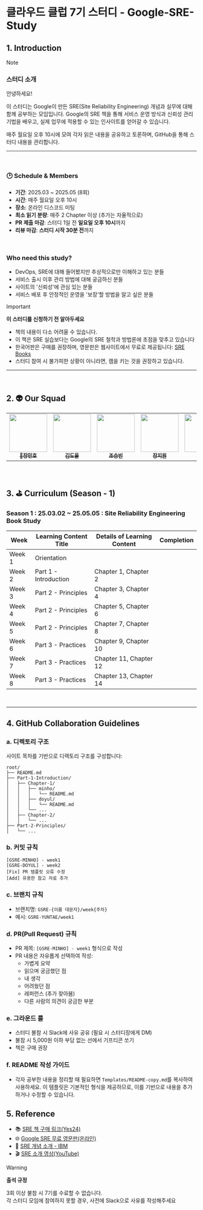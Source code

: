 # 클라우드 클럽 7기 스터디 - Google-SRE-Study

## 1. Introduction
> [!NOTE]
>
> ### 스터디 소개
>
> 안녕하세요!
> 
> 이 스터디는 Google이 만든 SRE(Site Reliability Engineering) 개념과 실무에 대해 함께 공부하는 모임입니다. Google의 SRE 책을 통해 서비스 운영 방식과 신뢰성 관리 기법을 배우고, 실제 업무에 적용할 수 있는 인사이트를 얻어갈 수 있습니다.
> 
> 매주 월요일 오후 10시에 모여 각자 읽은 내용을 공유하고 토론하며, GitHub을 통해 스터디 내용을 관리합니다.

---
<br>

### 🕑 Schedule & Members
- **기간**: 2025.03 ~ 2025.05 (8회)
- **시간**: 매주 월요일 오후 10시
- **장소**: 온라인 디스코드 미팅
- **최소 읽기 분량**: 매주 2 Chapter 이상 (추가는 자율적으로)
- **PR 제출 마감**: 스터디 1일 전 **일요일 오후 10시**까지
- **리뷰 마감**: **스터디 시작 30분 전**까지

<br>

### Who need this study?
- DevOps, SRE에 대해 들어봤지만 추상적으로만 이해하고 있는 분들
- 서비스 출시 이후 관리 방법에 대해 궁금하신 분들
- 사이트의 '신뢰성'에 관심 있는 분들
- 서비스 배포 후 안정적인 운영을 '보장'할 방법을 알고 싶은 분들
  

> [!IMPORTANT]
> 
> **이 스터디를 신청하기 전 알아두세요**
> - 책의 내용이 다소 어려울 수 있습니다.
> - 이 책은 SRE 실습보다는 Google의 SRE 철학과 방법론에 초점을 맞추고 있습니다
> - 한국어판은 구매를 권장하며, 영문판은 웹사이트에서 무료로 제공됩니다: [SRE Books](https://sre.google/books/)
> - 스터디 참여 시 불가피한 상황이 아니라면, 캠을 키는 것을 권장하고 있습니다.

---
<br>

## 2. 👽 Our Squad

<table>
  <tr>
    <td align="center"><a href="https://github.com/MinhoJJang"><img src="https://avatars.githubusercontent.com/u/84257033?v=4" width="100px;" alt=""/><br /><sub><b>
👑장민호</b></sub></a><br /></td>
    <td align="center"><a href="https://github.com/doxxx93"><img src="https://avatars.githubusercontent.com/u/51396905?v=4" width="100px;" alt=""/><br /><sub><b>
김도율</b></sub></a><br /></td>
    <td align="center"><a href="https://github.com/Hamburg-Whale"><img src="https://avatars.githubusercontent.com/u/87288460?v=4" width="100px;" alt=""/><br /><sub><b>
조승빈</b></sub></a><br /></td>
    <td align="center"><a href="https://github.com/yucori"><img src="https://avatars.githubusercontent.com/u/110710238?v=4" width="100px;" alt=""/><br /><sub><b>
장지원</b></sub></a><br /></td>
    <td align="center"><a href="https://github.com/yureutaejin"><img src="https://avatars.githubusercontent.com/u/85734054?v=4" width="100px;" alt=""/><br /><sub><b>
진윤태</b></sub></a><br /></td>
    <td align="center"><a href="https://github.com/kiku99"><img src="https://avatars.githubusercontent.com/u/66311161?v=4" width="100px;" alt=""/><br /><sub><b>
김재현</b></sub></a><br /></td>
  </tr>
</table>

<br>

## 3. ⛳ Curriculum (Season - 1)
### Season 1 : 25.03.02 ~ 25.05.05 : Site Reliability Engineering Book Study

| Week | Learning Content Title | Details of Learning Content | Completion |
| --- | --- | --- | --- |
| Week 1 | Orientation |  |  |
| Week 2 | Part 1 - Introduction | Chapter 1, Chapter 2 |  |
| Week 3 | Part 2 - Principles | Chapter 3, Chapter 4 |  |
| Week 4 | Part 2 - Principles | Chapter 5, Chapter 6 |  |
| Week 5 | Part 2 - Principles | Chapter 7, Chapter 8 |  |
| Week 6 | Part 3 - Practices | Chapter 9, Chapter 10 |  |
| Week 7 | Part 3 - Practices | Chapter 11, Chapter 12 |  |
| Week 8 | Part 3 - Practices | Chapter 13, Chapter 14 |  |

<br>

---

## 4. GitHub Collaboration Guidelines

### a. 디렉토리 구조
사이트 목차를 기반으로 디렉토리 구조를 구성합니다:
```
root/
├── README.md
├── Part-1-Introduction/
│   ├── Chapter-1/
│   │   ├── minho/
│   │   │   └── README.md
│   │   ├── doyul/
│   │   │   └── README.md
│   │   └── ...
│   ├── Chapter-2/
│   │   └── ...
├── Part-2-Principles/
│   └── ...
```

### b. 커밋 규칙
```
[GSRE-MINHO] - week1
[GSRE-DOYUL] - week2
[Fix] PR 템플릿 오류 수정
[Add] 유용한 참고 자료 추가
```

### c. 브랜치 규칙
- 브랜치명: `GSRE-{이름 대문자}/week{주차}` 
- 예시: `GSRE-YUNTAE/week1`

### d. PR(Pull Request) 규칙
- PR 제목: `[GSRE-MINHO] - week1` 형식으로 작성
- PR 내용은 자유롭게 선택하여 작성:
  - 가볍게 요약
  - 읽으며 궁금했던 점
  - 내 생각
  - 어려웠던 점
  - 레퍼런스 (추가 찾아봄)
  - 다른 사람의 의견이 궁금한 부분

### e. 그라운드 룰
- 스터디 불참 시 Slack에 사유 공유 (필요 시 스터디장에게 DM)
- 불참 시 5,000원 이하 부담 없는 선에서 기프티콘 쏘기
- 책은 구매 권장

### f. README 작성 가이드
- 각자 공부한 내용을 정리할 때 필요하면 `Templates/README-copy.md`를 복사하여 사용하세요. 이 템플릿은 기본적인 형식을 제공하므로, 이를 기반으로 내용을 추가하거나 수정할 수 있습니다.

## 5. Reference
- 📚 [SRE 책 구매 링크(Yes24)](https://www.yes24.com/Product/Goods/57979286)
- 🌐 [Google SRE 무료 영문판(온라인)](https://sre.google/books/)
- 📄 [SRE 개념 소개 - IBM](https://www.ibm.com/kr-ko/topics/site-reliability-engineering)
- 🎬 [SRE 소개 영상(YouTube)](https://www.youtube.com/watch?v=uTEL8Ff1Zvk)

> [!WARNING]
> 
> **출석 규정**
> 
> 3회 이상 불참 시 7기를 수료할 수 없습니다.    
> 각 스터디 모임에 참여하지 못할 경우, 사전에 Slack으로 사유를 작성해주세요
